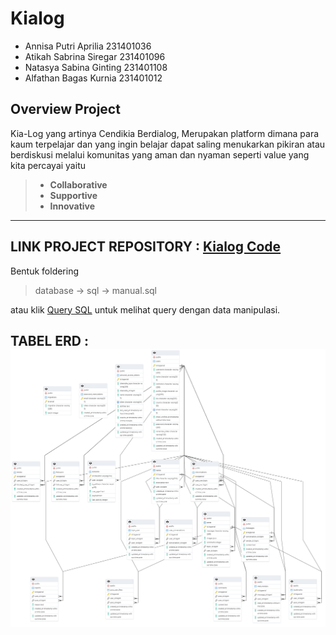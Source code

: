 # Kialog

- Annisa Putri Aprilia 231401036
- Atikah Sabrina Siregar 231401096
- Natasya Sabina Ginting 231401108
- Alfathan Bagas Kurnia 231401012

## Overview Project
Kia-Log yang artinya Cendikia Berdialog, Merupakan platform dimana para kaum terpelajar dan yang ingin belajar dapat saling menukarkan pikiran atau berdiskusi melalui komunitas yang aman dan nyaman seperti value yang kita percayai yaitu
> - **Collaborative** 
> - **Supportive**
> - **Innovative**



---

## LINK PROJECT REPOSITORY : [Kialog Code](https://github.com/moozunch/kialog-code)

Bentuk foldering
> database  → sql  → manual.sql

atau klik [Query SQL](manual.sql) untuk melihat query dengan data manipulasi. 


## TABEL ERD : ![ERD](img/erdKialog.png)

